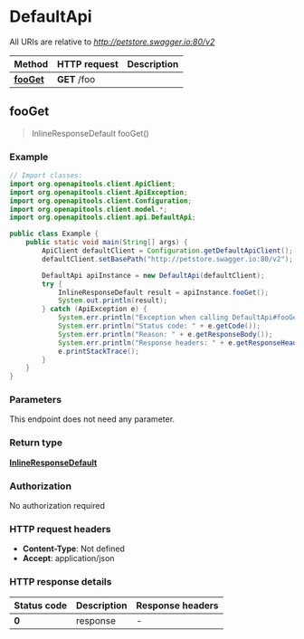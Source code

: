 # DefaultApi

All URIs are relative to *http://petstore.swagger.io:80/v2*

Method | HTTP request | Description
------------- | ------------- | -------------
[**fooGet**](DefaultApi.md#fooGet) | **GET** /foo | 



## fooGet

> InlineResponseDefault fooGet()



### Example

```java
// Import classes:
import org.openapitools.client.ApiClient;
import org.openapitools.client.ApiException;
import org.openapitools.client.Configuration;
import org.openapitools.client.model.*;
import org.openapitools.client.api.DefaultApi;

public class Example {
    public static void main(String[] args) {
        ApiClient defaultClient = Configuration.getDefaultApiClient();
        defaultClient.setBasePath("http://petstore.swagger.io:80/v2");

        DefaultApi apiInstance = new DefaultApi(defaultClient);
        try {
            InlineResponseDefault result = apiInstance.fooGet();
            System.out.println(result);
        } catch (ApiException e) {
            System.err.println("Exception when calling DefaultApi#fooGet");
            System.err.println("Status code: " + e.getCode());
            System.err.println("Reason: " + e.getResponseBody());
            System.err.println("Response headers: " + e.getResponseHeaders());
            e.printStackTrace();
        }
    }
}
```

### Parameters

This endpoint does not need any parameter.

### Return type

[**InlineResponseDefault**](InlineResponseDefault.md)

### Authorization

No authorization required

### HTTP request headers

- **Content-Type**: Not defined
- **Accept**: application/json

### HTTP response details
| Status code | Description | Response headers |
|-------------|-------------|------------------|
| **0** | response |  -  |

